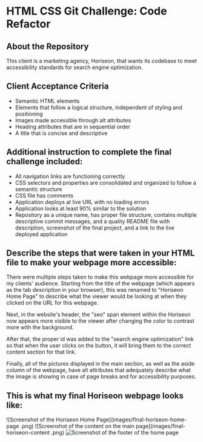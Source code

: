 # HTML CSS Git Challenge: Code Refactor

## About the Repository

This client is a marketing agency, Horiseon, that wants its codebase to meet accessibility standards for search engine optimization. 

## Client Acceptance Criteria

* Semantic HTML elements 
* Elements that follow a logical structure, independent of styling and positioning
* Images made accessible through alt attributes
* Heading attributes that are in sequential order
* A title that is concise and descriptive

## Additional instruction to complete the final challenge included:

* All navigation links are functioning correctly
* CSS selectors and properties are consolidated and organized to follow a semantic structure
* CSS file has comments 
* Application deploys at live URL with no loading errors 
* Application looks at least 90% similar to the solution
* Repository as a unique name, has proper file structure, contains multiple descriptive commit messages, and a quality README file with description, screenshot of the final project, and a link to the live deployed application

## Describe the steps that were taken in your HTML file to make your webpage more accessible:

There were multiple steps taken to make this webpage more accessible for my clients' audience. Starting from the title of the webpage (which appears as the tab description in your browser), this was renamed to "Horiseon Home Page" to describe what the viewer would be looking at when they clicked on the URL for this webpage. 

Next, in the website's header, the "seo" span element within the Horiseon now appears more visible to the viewer after changing the color to contrast more with the background. 

After that, the proper id was added to the "search engine optimization" link so that when the user clicks on the button, it will bring them to the correct content section for that link. 

Finally, all of the pictures displayed in the main section, as well as the aside column of the webpage, have alt attributes that adequately describe what the image is showing in case of page breaks and for accessibility purposes. 

## This is what my final Horiseon webpage looks like:

![Screenshot of the Horiseon Home Page](images/final-horiseon-home-page .png)
![Screenshot of the content on the main page](images/final-horiseon-content .png)
![Screenshot of the footer of the home page](images/final-horiseon-footer.png)
